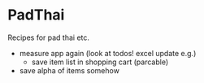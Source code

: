 # PadThai
Recipes for pad thai etc.

- measure app again (look at todos! excel update e.g.)
    - save item list in shopping cart (parcable)
- save alpha of items somehow